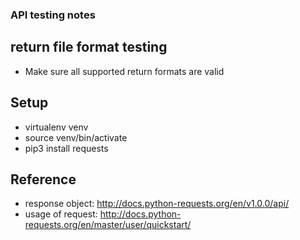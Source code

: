 ### API testing notes
## return file format testing
* Make sure all supported return formats are valid

## Setup
* virtualenv venv
* source venv/bin/activate
* pip3 install requests

## Reference
* response object: http://docs.python-requests.org/en/v1.0.0/api/
* usage of request: http://docs.python-requests.org/en/master/user/quickstart/
